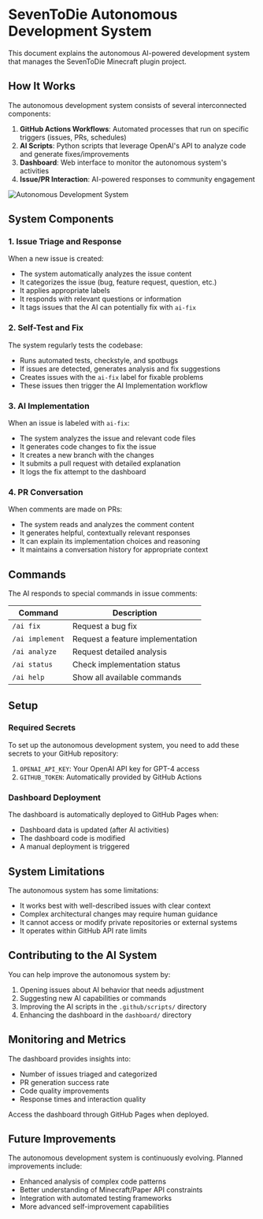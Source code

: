 # SevenToDie Autonomous Development System

This document explains the autonomous AI-powered development system that manages the SevenToDie Minecraft plugin project.

## How It Works

The autonomous development system consists of several interconnected components:

1. **GitHub Actions Workflows**: Automated processes that run on specific triggers (issues, PRs, schedules)
2. **AI Scripts**: Python scripts that leverage OpenAI's API to analyze code and generate fixes/improvements
3. **Dashboard**: Web interface to monitor the autonomous system's activities
4. **Issue/PR Interaction**: AI-powered responses to community engagement

![Autonomous Development System](../docs/images/ai-system-diagram.png)

## System Components

### 1. Issue Triage and Response

When a new issue is created:
- The system automatically analyzes the issue content
- It categorizes the issue (bug, feature request, question, etc.)
- It applies appropriate labels
- It responds with relevant questions or information
- It tags issues that the AI can potentially fix with `ai-fix`

### 2. Self-Test and Fix

The system regularly tests the codebase:
- Runs automated tests, checkstyle, and spotbugs
- If issues are detected, generates analysis and fix suggestions
- Creates issues with the `ai-fix` label for fixable problems
- These issues then trigger the AI Implementation workflow

### 3. AI Implementation

When an issue is labeled with `ai-fix`:
- The system analyzes the issue and relevant code files
- It generates code changes to fix the issue
- It creates a new branch with the changes
- It submits a pull request with detailed explanation
- It logs the fix attempt to the dashboard

### 4. PR Conversation

When comments are made on PRs:
- The system reads and analyzes the comment content
- It generates helpful, contextually relevant responses
- It can explain its implementation choices and reasoning
- It maintains a conversation history for appropriate context

## Commands

The AI responds to special commands in issue comments:

| Command | Description |
|---------|-------------|
| `/ai fix` | Request a bug fix |
| `/ai implement` | Request a feature implementation |
| `/ai analyze` | Request detailed analysis |
| `/ai status` | Check implementation status |
| `/ai help` | Show all available commands |

## Setup

### Required Secrets

To set up the autonomous development system, you need to add these secrets to your GitHub repository:

1. `OPENAI_API_KEY`: Your OpenAI API key for GPT-4 access
2. `GITHUB_TOKEN`: Automatically provided by GitHub Actions

### Dashboard Deployment

The dashboard is automatically deployed to GitHub Pages when:
- Dashboard data is updated (after AI activities)
- The dashboard code is modified
- A manual deployment is triggered

## System Limitations

The autonomous system has some limitations:

- It works best with well-described issues with clear context
- Complex architectural changes may require human guidance
- It cannot access or modify private repositories or external systems
- It operates within GitHub API rate limits

## Contributing to the AI System

You can help improve the autonomous system by:

1. Opening issues about AI behavior that needs adjustment
2. Suggesting new AI capabilities or commands
3. Improving the AI scripts in the `.github/scripts/` directory
4. Enhancing the dashboard in the `dashboard/` directory

## Monitoring and Metrics

The dashboard provides insights into:
- Number of issues triaged and categorized
- PR generation success rate
- Code quality improvements
- Response times and interaction quality

Access the dashboard through GitHub Pages when deployed.

## Future Improvements

The autonomous development system is continuously evolving. Planned improvements include:

- Enhanced analysis of complex code patterns
- Better understanding of Minecraft/Paper API constraints
- Integration with automated testing frameworks
- More advanced self-improvement capabilities